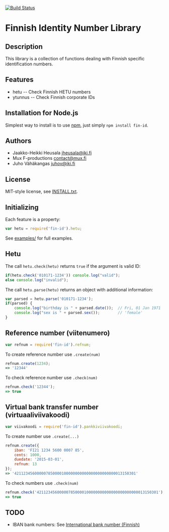 [![Build Status](https://secure.travis-ci.org/Sendanor/node-fin-id.png?branch=master)](http://travis-ci.org/Sendanor/node-fin-id)

Finnish Identity Number Library
===============================

Description
-----------

This library is a collection of functions dealing with Finnish specific 
identification numbers.

Features
--------

* hetu -- Check Finnish HETU numbers
* ytunnus -- Check Finnish corporate IDs

Installation for Node.js
------------------------

Simplest way to install is to use [npm](http://npmjs.org/), just simply `npm install fin-id`.

Authors
-------

* Jaakko-Heikki Heusala <jheusala@iki.fi>
* Mux F-productions  <contact@mux.fi>
* Juho Vähäkangas <juhov@iki.fi>

License
-------

MIT-style license, see [INSTALL.txt](http://github.com/jheusala/node-fin-id/blob/master/LICENSE.txt).

Initializing
------------

Each feature is a property:

```javascript
var hetu = require('fin-id').hetu;
```

See [examples/](http://github.com/jheusala/node-fin-id/tree/master/examples) for full examples.

Hetu
----

The call `hetu.check(hetu)` returns `true` if the argument is valid ID:

```javascript
if(hetu.check('010171-1234')) console.log("valid");
else console.log("invalid");
```

The call `hetu.parse(hetu)` returns an object with additional information:

```javascript
var parsed = hetu.parse('010171-1234');
if(parsed) {
	console.log("birthday is " + parsed.date());  // Fri, 01 Jan 1971
	console.log("sex is " + parsed.sex());        // 'female'
}
```

Reference number (viitenumero)
------------------------------

```javascript
var refnum = require('fin-id').refnum;
```

To create reference number use `.create(num)`

```javascript
refnum.create(1234);
=> '12344'
```

To check reference number use `.check(num)`

```javascript
refnum.check('12344');
=> true
```

Virtual bank transfer number (virtuaaliviivakoodi)
--------------------------------------------------

```javascript
var viivakoodi = require('fin-id').pankkiviivakoodi;
```

To create number use `.create(...)`

```javascript
refnum.create({
	iban: 'FI21 1234 5600 0007 85',
	cents: 1000,
	duedate: '2015-03-01',
	refnum: 13
});
=> '421123456000007850000100000000000000000000000013150301'
```

To check numbers use `.check(num)`

```javascript
refnum.check('421123456000007850000100000000000000000000000013150301');
=> true
```

TODO
----

* IBAN bank numbers: See [International bank number (Finnish)](http://tarkistusmerkit.teppovuori.fi/tarkmerk.htm#iban)
